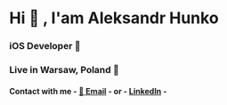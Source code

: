 # Hi 👋 , I'am Aleksandr Hunko

### iOS Developer 

### Live in Warsaw, Poland 📍

#### Contact with me - [📧 Email](mailto:aliaksandr.hunko@gmail.com) - or - [LinkedIn](https://www.linkedin.com/in/aleksandr-hunko-8b8115250/) - 
<!--

